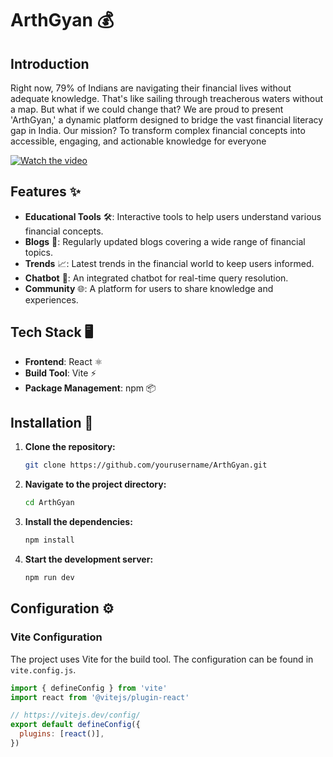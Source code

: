 # ArthGyan 💰

## Introduction

Right now, 79% of Indians are navigating their financial lives without adequate knowledge. That's like sailing through treacherous waters without a map. But what if we could change that?
We are proud to present 'ArthGyan,' a dynamic platform designed to bridge the vast financial literacy gap in India. Our mission? To transform complex financial concepts into accessible, engaging, and actionable knowledge for everyone

[![Watch the video](https://img.youtube.com/vi/J9a4KjAEESg/maxresdefault.jpg)](https://www.youtube.com/watch?v=J9a4KjAEESg)

## Features ✨

- **Educational Tools** 🛠️: Interactive tools to help users understand various financial concepts.
- **Blogs** 📝: Regularly updated blogs covering a wide range of financial topics.
- **Trends** 📈: Latest trends in the financial world to keep users informed.
- **Chatbot** 🤖: An integrated chatbot for real-time query resolution.
- **Community** 🌐: A platform for users to share knowledge and experiences.

## Tech Stack 🖥️

- **Frontend**: React ⚛️
- **Build Tool**: Vite ⚡
- **Package Management**: npm 📦

## Installation 🚀

1. **Clone the repository:**
    ```bash
    git clone https://github.com/yourusername/ArthGyan.git
    ```
2. **Navigate to the project directory:**
    ```bash
    cd ArthGyan
    ```
3. **Install the dependencies:**
    ```bash
    npm install
    ```
4. **Start the development server:**
    ```bash
    npm run dev
    ```

## Configuration ⚙️

### Vite Configuration

The project uses Vite for the build tool. The configuration can be found in `vite.config.js`.

```javascript
import { defineConfig } from 'vite'
import react from '@vitejs/plugin-react'

// https://vitejs.dev/config/
export default defineConfig({
  plugins: [react()],
})

